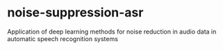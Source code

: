 # noise-suppression-asr
Application of deep learning methods for noise reduction in audio data in automatic speech recognition systems
